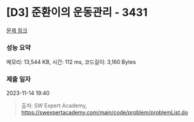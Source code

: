 # [D3] 준환이의 운동관리 - 3431 

[문제 링크](https://swexpertacademy.com/main/code/problem/problemDetail.do?contestProbId=AWE_ZXcqAAMDFAV2) 

### 성능 요약

메모리: 13,544 KB, 시간: 112 ms, 코드길이: 3,160 Bytes

### 제출 일자

2023-11-14 19:40



> 출처: SW Expert Academy, https://swexpertacademy.com/main/code/problem/problemList.do